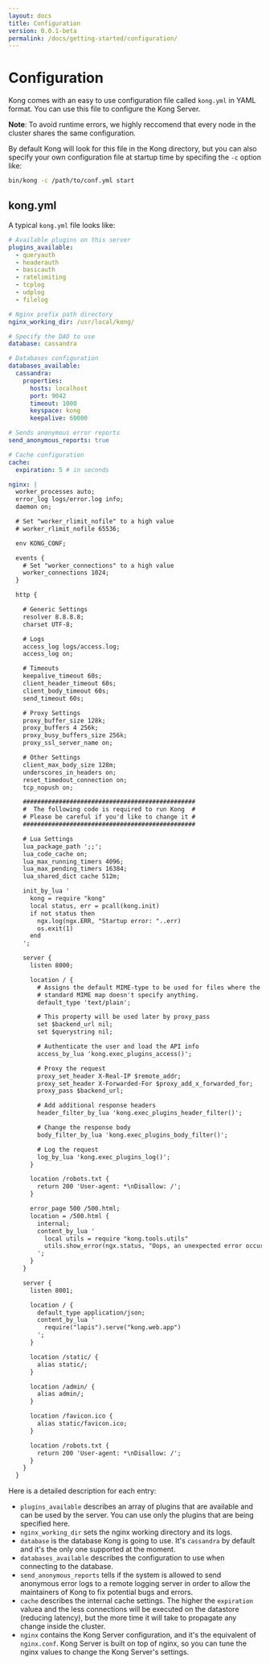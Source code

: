 ```yaml
---
layout: docs
title: Configuration
version: 0.0.1-beta
permalink: /docs/getting-started/configuration/
---
```


# Configuration

Kong comes with an easy to use configuration file called `kong.yml` in YAML format. You can use this file to configure the Kong Server.

**Note**: To avoid runtime errors, we highly reccomend that every node in the cluster shares the same configuration.

By default Kong will look for this file in the Kong directory, but you can also specify your own configuration file at startup time by specifing the `-c` option like:

```bash
bin/kong -c /path/to/conf.yml start
```

## kong.yml

A typical `kong.yml` file looks like:

```yaml
# Available plugins on this server
plugins_available:
  - queryauth
  - headerauth
  - basicauth
  - ratelimiting
  - tcplog
  - udplog
  - filelog

# Nginx prefix path directory
nginx_working_dir: /usr/local/kong/

# Specify the DAO to use
database: cassandra

# Databases configuration
databases_available:
  cassandra:
    properties:
      hosts: localhost
      port: 9042
      timeout: 1000
      keyspace: kong
      keepalive: 60000

# Sends anonymous error reports
send_anonymous_reports: true

# Cache configuration
cache:
  expiration: 5 # in seconds

nginx: |
  worker_processes auto;
  error_log logs/error.log info;
  daemon on;

  # Set "worker_rlimit_nofile" to a high value
  # worker_rlimit_nofile 65536;

  env KONG_CONF;

  events {
    # Set "worker_connections" to a high value
    worker_connections 1024;
  }

  http {

    # Generic Settings
    resolver 8.8.8.8;
    charset UTF-8;

    # Logs
    access_log logs/access.log;
    access_log on;

    # Timeouts
    keepalive_timeout 60s;
    client_header_timeout 60s;
    client_body_timeout 60s;
    send_timeout 60s;

    # Proxy Settings
    proxy_buffer_size 128k;
    proxy_buffers 4 256k;
    proxy_busy_buffers_size 256k;
    proxy_ssl_server_name on;

    # Other Settings
    client_max_body_size 128m;
    underscores_in_headers on;
    reset_timedout_connection on;
    tcp_nopush on;

    ################################################
    #  The following code is required to run Kong  #
    # Please be careful if you'd like to change it #
    ################################################

    # Lua Settings
    lua_package_path ';;';
    lua_code_cache on;
    lua_max_running_timers 4096;
    lua_max_pending_timers 16384;
    lua_shared_dict cache 512m;

    init_by_lua '
      kong = require "kong"
      local status, err = pcall(kong.init)
      if not status then
        ngx.log(ngx.ERR, "Startup error: "..err)
        os.exit(1)
      end
    ';

    server {
      listen 8000;

      location / {
        # Assigns the default MIME-type to be used for files where the
        # standard MIME map doesn't specify anything.
        default_type 'text/plain';

        # This property will be used later by proxy_pass
        set $backend_url nil;
        set $querystring nil;

        # Authenticate the user and load the API info
        access_by_lua 'kong.exec_plugins_access()';

        # Proxy the request
        proxy_set_header X-Real-IP $remote_addr;
        proxy_set_header X-Forwarded-For $proxy_add_x_forwarded_for;
        proxy_pass $backend_url;

        # Add additional response headers
        header_filter_by_lua 'kong.exec_plugins_header_filter()';

        # Change the response body
        body_filter_by_lua 'kong.exec_plugins_body_filter()';

        # Log the request
        log_by_lua 'kong.exec_plugins_log()';
      }

      location /robots.txt {
        return 200 'User-agent: *\nDisallow: /';
      }

      error_page 500 /500.html;
      location = /500.html {
        internal;
        content_by_lua '
          local utils = require "kong.tools.utils"
          utils.show_error(ngx.status, "Oops, an unexpected error occurred!")
        ';
      }
    }

    server {
      listen 8001;

      location / {
        default_type application/json;
        content_by_lua '
          require("lapis").serve("kong.web.app")
        ';
      }

      location /static/ {
        alias static/;
      }

      location /admin/ {
        alias admin/;
      }

      location /favicon.ico {
        alias static/favicon.ico;
      }

      location /robots.txt {
        return 200 'User-agent: *\nDisallow: /';
      }
    }
  }
```

Here is a detailed description for each entry:

* `plugins_available` describes an array of plugins that are available and can be used by the server. You can use only the plugins that are being specified here.
* `nginx_working_dir` sets the nginx working directory and its logs.
* `database` is the database Kong is going to use. It's `cassandra` by default and it's the only one supported at the moment.
* `databases_available` describes the configuration to use when connecting to the database.
* `send_anonymous_reports` tells if the system is allowed to send anonymous error logs to a remote logging server in order to allow the maintainers of Kong to fix potential bugs and errors.
* `cache` describes the internal cache settings. The higher the `expiration` valuea and the less connections will be executed on the datastore (reducing latency), but the more time it will take to propagate any change inside the cluster.
* `nginx` contains the Kong Server configuration, and it's the equivalent of `nginx.conf`. Kong Server is built on top of nginx, so you can tune the nginx values to change the Kong Server's settings.

